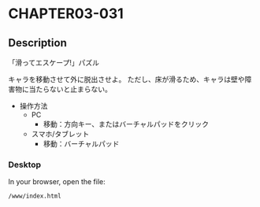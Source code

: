 # CHAPTER03-031

## Description

「滑ってエスケープ!」パズル

キャラを移動させて外に脱出させよ。
ただし、床が滑るため、キャラは壁や障害物に当たらないと止まらない。

+ 操作方法
  + PC
    + 移動：方向キー、またはバーチャルパッドをクリック
  + スマホ/タブレット
    + 移動：バーチャルパッド


### Desktop

In your browser, open the file:

    /www/index.html

